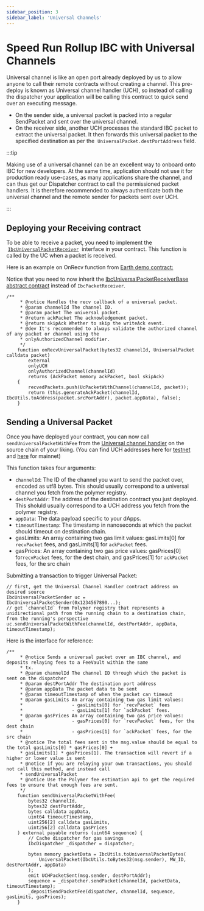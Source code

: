 ```yaml
---
sidebar_position: 3
sidebar_label: 'Universal Channels'
---
```


# Speed Run Rollup IBC with Universal Channels

Universal channel is like an open port already deployed by us to allow anyone to call their remote contracts without creating a channel. This pre-deploy is known as Universal channel handler (UCH), so instead of calling the dispatcher your application will be calling this contract to quick send over an executing message. 

- On the sender side, a universal packet is packed into a regular SendPacket and sent over the universal channel.
- On the receiver side, another UCH processes the standard IBC packet to extract the universal packet. It then forwards this universal packet to the specified destination as per the  `UniversalPacket.destPortAddress` field.

:::tip

Making use of a universal channel can be an excellent way to onboard onto IBC for new developers. At the same time, application should not use it for production ready use-cases, as many applications share the channel, and can thus get our Dispatcher contract to call the permissioned packet handlers. It is therefore recommended to always authenticate both the universal channel and the remote sender for packets sent over UCH. 

:::

## Deploying your Receiving contract 

To be able to receive a packet, you need to implement the  [`IbcUniversalPacketReceiver`](https://github.com/open-ibc/vibc-core-smart-contracts/tree/main/contracts/interfaces/IbcMiddleware.sol#L76)  interface in your contract. This function is called by the UC when a packet is received.

Here is an example on OnRecv function from [Earth demo contract:](https://github.com/open-ibc/vibc-core-smart-contracts/blob/b50844c6925d6780d110bbddb3c47d0797f57c7a/contracts/examples/Earth.sol#L108) 

Notice that you need to now inherit the [IbcUniversalPacketReceiverBase abstract contract](https://github.com/open-ibc/vibc-core-smart-contracts/blob/b50844c6925d6780d110bbddb3c47d0797f57c7a/contracts/interfaces/IbcMiddleware.sol#L317) instead of `IbcPacketReceiver`. 

```solidity
/**
     * @notice Handles the recv callback of a universal packet.
     * @param channelId The channel ID.
     * @param packet The universal packet.
     * @return ackPacket The acknowledgement packet.
     * @return skipAck Whether to skip the writeAck event.
     * @dev It's recommended to always validate the authorized channel of any packet or channel using the
     * onlyAuthorizedChannel modifier.
     */
    function onRecvUniversalPacket(bytes32 channelId, UniversalPacket calldata packet)
        external
        onlyUCH
        onlyAuthorizedChannel(channelId)
        returns (AckPacket memory ackPacket, bool skipAck)
    {
        recvedPackets.push(UcPacketWithChannel(channelId, packet));
        return (this.generateAckPacket(channelId, IbcUtils.toAddress(packet.srcPortAddr), packet.appData), false);
    }
```

## Sending a Universal Packet

Once you have deployed your contract, you can now call `sendUniversalPacketWithFee` from the [Universal channel handler](https://github.com/open-ibc/vibc-core-smart-contracts/blob/main/contracts/core/UniversalChannelHandler.sol) on the source chain of your liking. (You can find UCH addresses here for [testnet](https://github.com/polymerdao/polymer-registry/blob/testnet/dist/output.json) and [here](https://github.com/polymerdao/polymer-registry/blob/mainnet/dist/output.json) for mainnet)

This function takes four arguments:

- `channelId`: The ID of the channel you want to send the packet over, encoded as utf8 bytes. This should usually correspond to a universal channel you fetch from the polymer registry.
- `destPortAddr`: The address of the destination contract you just deployed. This sholuld usually correspond to a UCH address you fetch from the polymer registry.
- `appData`: The data payload specific to your dApps.
- `timeoutTimestamp`: The timestamp in nanoseconds at which the packet should timeout on destination chain.
- gasLimits: An array containing two gas limit values: gasLimits[0] for `recvPacket` fees, and gasLimits[1] for `ackPacket` fees.
- gasPrices: An array containing two gas price values: gasPrices[0] for`recvPacket` fees, for the dest chain, and gasPrices[1] for `ackPacket` fees, for the src chain

Submitting a transaction to trigger Universal Packet:

```solidity
// first, get the Universal Channel Handler contract address on desired source
IbcUniversalPacketSender uc = IbcUniversalPacketSender(0x1234567890...);
// get `channelId` from Polymer registry that represents a unidirectional path from the running chain to a destination chain, from the running's perspective
uc.sendUniversalPacketWithFee(channelId, destPortAddr, appData, timeoutTimestamp);
```

Here is the interface for reference:  

```solidity
/**
     * @notice Sends a universal packet over an IBC channel, and deposits relaying fees to a FeeVault within the same
     * tx.
     * @param channelId The channel ID through which the packet is sent on the dispatcher
     * @param destPortAddr The destination port address
     * @param appData The packet data to be sent
     * @param timeoutTimestamp of when the packet can timeout
     * @param gasLimits An array containing two gas limit values:
     *                  - gasLimits[0] for `recvPacket` fees
     *                  - gasLimits[1] for `ackPacket` fees.
     * @param gasPrices An array containing two gas price values:
     *                  - gasPrices[0] for `recvPacket` fees, for the dest chain
     *                  - gasPrices[1] for `ackPacket` fees, for the src chain
     * @notice The total fees sent in the msg.value should be equal to the total gasLimits[0] * gasPrices[0] +
     * gasLimits[1] * gasPrices[1]. The transaction will revert if a higher or lower value is sent
     * @notice if you are relaying your own transactions, you should not call this method, and instead call
     * sendUniversalPacket
     * @notice Use the Polymer fee estimation api to get the required fees to ensure that enough fees are sent.
     */
    function sendUniversalPacketWithFee(
        bytes32 channelId,
        bytes32 destPortAddr,
        bytes calldata appData,
        uint64 timeoutTimestamp,
        uint256[2] calldata gasLimits,
        uint256[2] calldata gasPrices
    ) external payable returns (uint64 sequence) {
        // Cache dispatcher for gas savings
        IbcDispatcher _dispatcher = dispatcher;

        bytes memory packetData = IbcUtils.toUniversalPacketBytes(
            UniversalPacket(IbcUtils.toBytes32(msg.sender), MW_ID, destPortAddr, appData)
        );
        emit UCHPacketSent(msg.sender, destPortAddr);
        sequence = _dispatcher.sendPacket(channelId, packetData, timeoutTimestamp);
        _depositSendPacketFee(dispatcher, channelId, sequence, gasLimits, gasPrices);
    }
```
